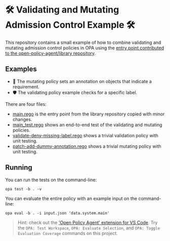 # 🛠 Validating and Mutating Admission Control Example 🛠

This repository contains a small example of how to combine validating and mutating admission control policies in OPA using the [entry point contributed to the open-policy-agent/library repository](https://github.com/open-policy-agent/library/blob/master/kubernetes/mutating-admission/main.rego).

## Examples

* 🔪 The mutating policy sets an annotation on objects that indicate a requirement.
* 🛡️ The validating policy example checks for a specific label.

There are four files:

* [main.rego](./main.rego) is the entry point from the library repository
  copied with minor changes.
* [main_test.rego](main_test.rego) shows an end-to-end test of the
  validating and mutating policies.
* [validate-deny-missing-label.rego](validate-deny-missing-label.rego) shows a trivial validation policy with unit testing.
* [patch-add-dummy-annotation.rego](patch-add-dummy-annotation.rego)
  shows a trivial mutating policy with unit testing.

## Running

You can run the tests on the command-line:

```
opa test -b . -v
```

You can evaluate the entire policy with an example input on the command-line:

```
opa eval -b . -i input.json 'data.system.main'
```

> Hint: check out the ['Open Policy Agent' extension for VS Code](https://github.com/open-policy-agent/vscode-opa). Try the `OPA: Test Workspace`, `OPA: Evaluate Selection`, and `OPA: Toggle Evaluation Coverage` commands on this project.